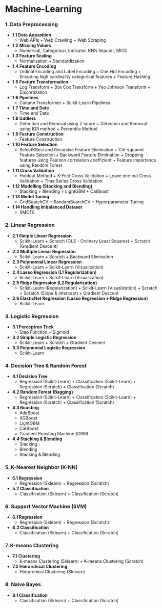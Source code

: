 # Machine-Learning
### 1. Data Preprocessing
- **1.1 Data Aquasition**
  - Web APIs + Web Crawling + Web Scraping
- **1.2 Missing Values**
  - Numerical, Categorical, Indicator, KNN Imputer, MICE
- **1.3 Feature Scaling**
  - Normalization + Standardization
- **1.4 Feature Encoding**
  - Ordinal Encoding and Label Encoding + One Hot Encoding + Encoding high cardinality categorical features + Feature Hashing
- **1.5 Feature Transformation**
  - Log Transform + Box Cox Transform + Yeo Johnson Transform + Discretization
- **1.6 Pipelines**
  - Column Transformer + Scikit-Learn Pipelines
- **1.7 Time and Date**
  - Time and Date
- **1.8 Outliers**
  - Detection and Removal using Z-score + Detection and Removal using IQR method + Percentile Method
- **1.9 Feature Construction**
  - Feature Construction
- **1.10 Feature Selection**
  - SelectKBest and Recursive Feature Elimination + Chi-squared Feature Selection + Backward Feature Elimination + Dropping features using Pearson correlation coefficient + Feature importance using Random Forest
- **1.11 Cross Validation**
  - Holdout Method + K-Fold Cross Validation + Leave one out Cross Validation + Time Series Cross Validation
- **1.12 Modelling (Stacking and Blending)**
  - Stacking + Blending + LightGBM + CatBoost
- **1.13 Model Tuning**
  - GridSearchCV + RandomSearchCV + Hyperparameter Tuning
- **1.14 Handling Imbalanced Dataset**
  - SMOTE
### 2. Linear Regression
- **2.1 Simple Linear Regression**
  - Scikit-Learn + Scratch (OLS - Ordinary Least Squares) + Scratch (Gradient Descent)
- **2.2 Multiple Linear Regression**
  - Scikit-Learn + Scratch + Backward Elimination
- **2.3 Polynomial Linear Regression**
  - Scikit-Learn + Scikit-Learn (Visualization)
- **2.4 Lasso Regression (L1 Regularization)**
  - Scikit-Learn + Scikit-Learn (Visualization)
- **2.5 Ridge Regression (L2 Regularization)**
  - Scikit-Learn (Regularization) + Scikit-Learn (Visualization) + Scratch + Scratch (Slope & Intercept) + Gradient Descent
- **2.6 ElasticNet Regression (Lasso Regression + Ridge Regression)**
  - Scikit-Learn
### 3. Logistic Regression
- **3.1 Perceptron Trick**
  - Step Function + Sigmoid
- **3.2 Simple Logistic Regression**
  - Scikit-Learn + Scratch + Gradient Descent
- **3.3 Polynomial Logistic Regression**
  - Scikit-Learn
### 4. Decision Tree & Random Forest
- **4.1 Decision Tree**
  - Regression (Scikit-Learn) + Classification (Scikit-Learn) + Regression (Scratch) + Classification (Scratch)
- **4.2 Random Forest (Bagging)**
  - Regression (Scikit-Learn) + Classification (Scikit-Learn) + Regression (Scratch) + Classification (Scratch)
- **4.3 Boosting**
  - AdaBoost
  - XGBoost
  - LightGBM
  - CatBoost
  - Gradient Boosting Machine (GBM)
- **4.4 Stacking & Blending**
  - Stacking
  - Blending
  - Stacking & Blending
### 5. K-Nearest Neighbor (K-NN)
- **5.1 Regression**
  - Regression (Sklearn) + Regression (Scratch)
- **5.2 Classification**
  - Classification (Sklearn) + Classification (Scratch) 
### 6. Support Vector Machine (SVM)
- **6.1 Regression**
  - Regression (Sklearn) + Regression (Scratch)
- **6.2 Classification**
  - Classification (Sklearn) + Classification (Scratch) 
### 7. K-means Clustering
- **7.1 Clustering**
  - K-means Clustering (Sklearn) + K-means Clustering (Scratch)
- **7.2 Hierarchical Clustering**
  - Hierarchical Clustering (Sklearn)
### 8. Naive Bayes
- **8.1 Classification**
  - Classification (Sklearn) + Classification (Scratch) 
